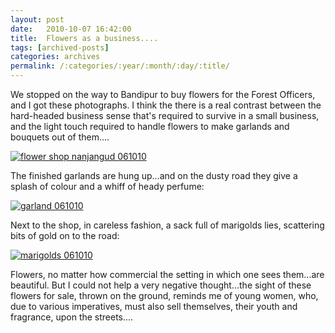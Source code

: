 ```yaml
---
layout: post
date:	2010-10-07 16:42:00
title:  Flowers as a business....
tags: [archived-posts]
categories: archives
permalink: /:categories/:year/:month/:day/:title/
---
```

We stopped on the way to Bandipur to buy flowers for the Forest Officers, and I got these photographs. I think the there is a real contrast between the hard-headed business sense that's required to survive in a small business, and the light touch required to handle flowers to make garlands and bouquets out of them....


<a href="http://s835.photobucket.com/albums/zz275/dffrntpx/?action=view&current=IMG_3726.jpg" target="_blank"><img src="http://i835.photobucket.com/albums/zz275/dffrntpx/IMG_3726.jpg" border="0" alt="flower shop nanjangud 061010"></a>

The finished garlands are hung up...and on the dusty road they give a splash of colour and a whiff of heady perfume:


<a href="http://s835.photobucket.com/albums/zz275/dffrntpx/?action=view&current=IMG_3727.jpg" target="_blank"><img src="http://i835.photobucket.com/albums/zz275/dffrntpx/IMG_3727.jpg" border="0" alt="garland 061010"></a>

Next to the shop, in careless fashion, a sack full of marigolds lies, scattering bits of gold on to the road:


<a href="http://s835.photobucket.com/albums/zz275/dffrntpx/?action=view&current=IMG_3728.jpg" target="_blank"><img src="http://i835.photobucket.com/albums/zz275/dffrntpx/IMG_3728.jpg" border="0" alt="marigolds 061010"></a>

Flowers, no matter how commercial the setting in which one sees them...are beautiful. But I could not help a very negative thought...the sight of these flowers for sale, thrown on the ground, reminds me of young women, who, due to various imperatives, must also sell themselves, their youth and fragrance, upon the streets....
